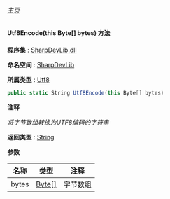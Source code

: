 ###### [主页](./Index.md "主页")

#### Utf8Encode(this Byte[] bytes) 方法

**程序集** : [SharpDevLib.dll](./SharpDevLib.assembly.md "SharpDevLib.dll")

**命名空间** : [SharpDevLib](./SharpDevLib.namespace.md "SharpDevLib")

**所属类型** : [Utf8](./SharpDevLib.Utf8.md "Utf8")

``` csharp
public static String Utf8Encode(this Byte[] bytes)
```

**注释**

*将字节数组转换为UTF8编码的字符串*



**返回类型** : [String](https://learn.microsoft.com/en-us/dotnet/api/system.string "String")


**参数**

|名称|类型|注释|
|---|---|---|
|bytes|[Byte\[\]](https://learn.microsoft.com/en-us/dotnet/api/system.byte[] "Byte\[\]")|字节数组|


